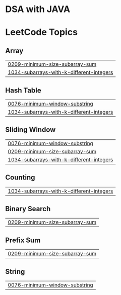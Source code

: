 # DSA with JAVA
 

<!---LeetCode Topics Start-->
# LeetCode Topics
## Array
|  |
| ------- |
| [0209-minimum-size-subarray-sum](https://github.com/divy2545/DSA-with-JAVA/tree/master/0209-minimum-size-subarray-sum) |
| [1034-subarrays-with-k-different-integers](https://github.com/divy2545/DSA-with-JAVA/tree/master/1034-subarrays-with-k-different-integers) |
## Hash Table
|  |
| ------- |
| [0076-minimum-window-substring](https://github.com/divy2545/DSA-with-JAVA/tree/master/0076-minimum-window-substring) |
| [1034-subarrays-with-k-different-integers](https://github.com/divy2545/DSA-with-JAVA/tree/master/1034-subarrays-with-k-different-integers) |
## Sliding Window
|  |
| ------- |
| [0076-minimum-window-substring](https://github.com/divy2545/DSA-with-JAVA/tree/master/0076-minimum-window-substring) |
| [0209-minimum-size-subarray-sum](https://github.com/divy2545/DSA-with-JAVA/tree/master/0209-minimum-size-subarray-sum) |
| [1034-subarrays-with-k-different-integers](https://github.com/divy2545/DSA-with-JAVA/tree/master/1034-subarrays-with-k-different-integers) |
## Counting
|  |
| ------- |
| [1034-subarrays-with-k-different-integers](https://github.com/divy2545/DSA-with-JAVA/tree/master/1034-subarrays-with-k-different-integers) |
## Binary Search
|  |
| ------- |
| [0209-minimum-size-subarray-sum](https://github.com/divy2545/DSA-with-JAVA/tree/master/0209-minimum-size-subarray-sum) |
## Prefix Sum
|  |
| ------- |
| [0209-minimum-size-subarray-sum](https://github.com/divy2545/DSA-with-JAVA/tree/master/0209-minimum-size-subarray-sum) |
## String
|  |
| ------- |
| [0076-minimum-window-substring](https://github.com/divy2545/DSA-with-JAVA/tree/master/0076-minimum-window-substring) |
<!---LeetCode Topics End-->